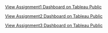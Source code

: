 [View Assignment1 Dashboard on Tableau Public](https://public.tableau.com/views/SupermarketSales_17505039071260/Dashboard1?:language=en-US&publish=yes&:sid=&:redirect=auth&:display_count=n&:origin=viz_share_link)




[View Assignment2 Dashboard on Tableau Public](https://public.tableau.com/views/Assignment2_17505217932960/Dashboard1?:language=en-US&publish=yes&:sid=&:redirect=auth&:display_count=n&:origin=viz_share_link)




[View Assignment3 Dashboard on Tableau Public](https://public.tableau.com/views/Assignment3_17507106121530/Dashboard1?:language=en-US&publish=yes&:sid=&:redirect=auth&:display_count=n&:origin=viz_share_link)
